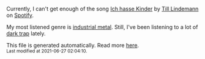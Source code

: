 
  Currently, I can't get enough of the song <a href="https://open.spotify.com/track/0gzVVWrYrWkJJyZKE4K3pK">Ich hasse Kinder</a> by <a href="https://open.spotify.com/artist/2a5G7JLmVJNjfFNg8rwLcP">Till Lindemann</a> on <a href="https://open.spotify.com/user/9qz2xtkur2fengfsdcq8dd907?si=kq2SVrUkSNe0z1NJjpt7kg">Spotify</a>.

  My most listened genre is <a href="https://duckduckgo.com/?q=industrial metal music">industrial metal</a>.
  Still, I've been listening to a lot of <a href="https://duckduckgo.com/?q=dark trap music">dark trap</a> lately.

  This file is generated automatically. Read more <a href="https://github.com/CodeF0x/CodeF0x/blob/master/IMPORTANT.md">here</a>.
  <br>
  <sub>Last modified at 2021-06-27 02:04:10.</sub>
  